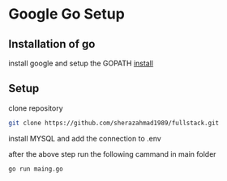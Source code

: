 # Google Go Setup

## Installation of go

install google and setup the GOPATH   [install](https://golang.org/doc/install)

## Setup

clone repository 

```bash
git clone https://github.com/sherazahmad1989/fullstack.git
```

install MYSQL and add the connection to  .env

after the above step run the following cammand in main folder 

```bash
go run maing.go
```


